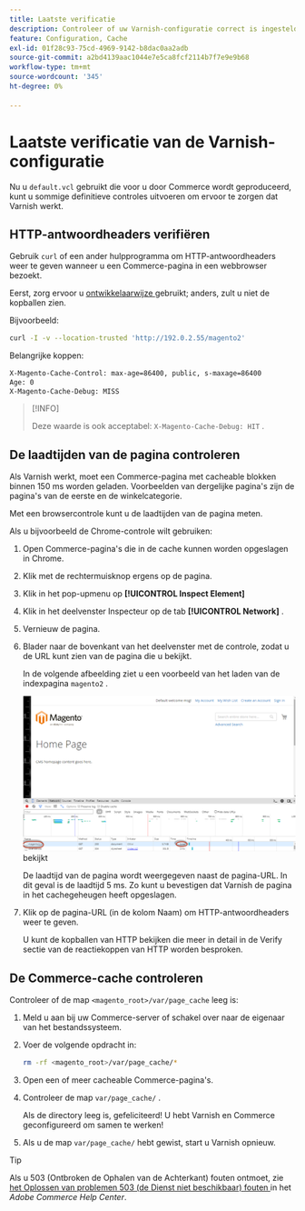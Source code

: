 ```yaml
---
title: Laatste verificatie
description: Controleer of uw Varnish-configuratie correct is ingesteld voor gebruik met de Adobe Commerce-toepassing.
feature: Configuration, Cache
exl-id: 01f28c93-75cd-4969-9142-b8dac0aa2adb
source-git-commit: a2bd4139aac1044e7e5ca8fcf2114b7f7e9e9b68
workflow-type: tm+mt
source-wordcount: '345'
ht-degree: 0%

---
```


# Laatste verificatie van de Varnish-configuratie

Nu u `default.vcl` gebruikt die voor u door Commerce wordt geproduceerd, kunt u sommige definitieve controles uitvoeren om ervoor te zorgen dat Varnish werkt.

## HTTP-antwoordheaders verifiëren

Gebruik `curl` of een ander hulpprogramma om HTTP-antwoordheaders weer te geven wanneer u een Commerce-pagina in een webbrowser bezoekt.

Eerst, zorg ervoor u [ ontwikkelaarwijze ](../cli/set-mode.md#change-to-developer-mode) gebruikt; anders, zult u niet de kopballen zien.

Bijvoorbeeld:

```bash
curl -I -v --location-trusted 'http://192.0.2.55/magento2'
```

Belangrijke koppen:

```terminal
X-Magento-Cache-Control: max-age=86400, public, s-maxage=86400
Age: 0
X-Magento-Cache-Debug: MISS
```

>[!INFO]
>
>Deze waarde is ook acceptabel: `X-Magento-Cache-Debug: HIT` .

## De laadtijden van de pagina controleren

Als Varnish werkt, moet een Commerce-pagina met cacheable blokken binnen 150 ms worden geladen. Voorbeelden van dergelijke pagina&#39;s zijn de pagina&#39;s van de eerste en de winkelcategorie.

Met een browsercontrole kunt u de laadtijden van de pagina meten.

Als u bijvoorbeeld de Chrome-controle wilt gebruiken:

1. Open Commerce-pagina&#39;s die in de cache kunnen worden opgeslagen in Chrome.
1. Klik met de rechtermuisknop ergens op de pagina.
1. Klik in het pop-upmenu op **[!UICONTROL Inspect Element]**
1. Klik in het deelvenster Inspecteur op de tab **[!UICONTROL Network]** .
1. Vernieuw de pagina.
1. Blader naar de bovenkant van het deelvenster met de controle, zodat u de URL kunt zien van de pagina die u bekijkt.

   In de volgende afbeelding ziet u een voorbeeld van het laden van de indexpagina `magento2` .

   ![ klik de pagina u ](../../assets/configuration/varnish-inspector.png) bekijkt

   De laadtijd van de pagina wordt weergegeven naast de pagina-URL. In dit geval is de laadtijd 5 ms. Zo kunt u bevestigen dat Varnish de pagina in het cachegeheugen heeft opgeslagen.

1. Klik op de pagina-URL (in de kolom Naam) om HTTP-antwoordheaders weer te geven.

   U kunt de kopballen van HTTP bekijken die meer in detail in de Verify sectie van de reactiekoppen van HTTP worden besproken.

## De Commerce-cache controleren

Controleer of de map `<magento_root>/var/page_cache` leeg is:

1. Meld u aan bij uw Commerce-server of schakel over naar de eigenaar van het bestandssysteem.
1. Voer de volgende opdracht in:

   ```bash
   rm -rf <magento_root>/var/page_cache/*
   ```

1. Open een of meer cacheable Commerce-pagina&#39;s.
1. Controleer de map `var/page_cache/` .

   Als de directory leeg is, gefeliciteerd! U hebt Varnish en Commerce geconfigureerd om samen te werken!

1. Als u de map `var/page_cache/` hebt gewist, start u Varnish opnieuw.

>[!TIP]
>
>Als u 503 (Ontbroken de Ophalen van de Achterkant) fouten ontmoet, zie [ het Oplossen van problemen 503 (de Dienst niet beschikbaar) fouten ](https://experienceleague.adobe.com/docs/commerce-knowledge-base/kb/troubleshooting/miscellaneous/troubleshooting-503-errors.html) in het _Adobe Commerce Help Center_.
